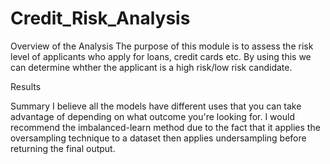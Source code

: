 # Credit_Risk_Analysis

Overview of the Analysis
The purpose of this module is to assess the risk level of applicants who apply for loans, credit cards etc. By using this we can determine whther the applicant is a high risk/low risk candidate.

Results


Summary
I believe all the models have different uses that you can take advantage of depending on what outcome you're looking for. I would recommend the imbalanced-learn method due to the fact that it applies the oversampling technique to a dataset then applies undersampling before returning the final output. 
